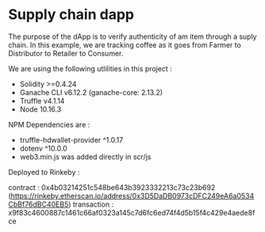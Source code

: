 # Supply chain dapp

The purpose of the dApp is to verify authenticity of am item through a suply chain. In this example, we are tracking coffee as it goes from Farmer to Distributor to Retailer to Consumer.

We are using the following utlilities in this project :
* Solidity >=0.4.24
* Ganache CLI v6.12.2 (ganache-core: 2.13.2)
* Truffle v4.1.14
* Node 10.16.3

NPM Dependencies are :
* truffle-hdwallet-provider ^1.0.17
* dotenv ^10.0.0
* web3.min.js was added directly in scr/js 

Deployed to Rinkeby :

contract : 0x4b03214251c548be643b3923332213c73c23b692
(https://rinkeby.etherscan.io/address/0x3D5DaDB0973cDFC249eA6a0534CbBf76dBC40EB5)
transaction : x9f83c4600887c1461c66af0323a145c7d6fc6ed74f4d5b15f4c429e4aede8fce